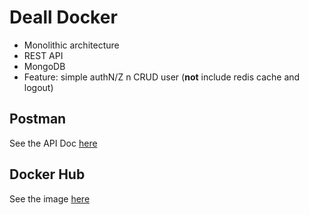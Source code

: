 # Deall Docker
- Monolithic architecture
- REST API
- MongoDB
- Feature: simple authN/Z n CRUD user (**not** include redis cache and logout)

## Postman
See the API Doc [here](https://documenter.getpostman.com/view/16899519/UzQvsjcV)

## Docker Hub
See the image [here](https://hub.docker.com/repository/docker/ditaisyiyah/deall-docker)

